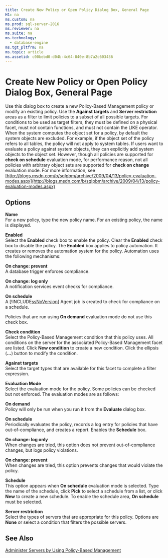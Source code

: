 ```yaml
---
title: Create New Policy or Open Policy Dialog Box, General Page
H1: na
ms.custom: na
ms.prod: sql-server-2016
ms.reviewer: na
ms.suite: na
ms.technology: 
  - database-engine
ms.tgt_pltfrm: na
ms.topic: article
ms.assetid: c00bebd0-d04b-4c64-840e-8b7a2c603436
---
```

# Create New Policy or Open Policy Dialog Box, General Page
  Use this dialog box to create a new Policy-Based Management policy or modify an existing policy. Use the **Against targets** and **Server restriction** areas as a filter to limit policies to a subset of all possible targets. For conditions to be used as target filters, they must be defined on a physical facet, must not contain functions, and must not contain the LIKE operator. When the system computes the object set for a policy, by default the system objects are excluded.  For example, if the object set of the policy refers to all tables, the policy will not apply to system tables. If users want to evaluate a policy against system objects, they can explicitly add system objects to the object set. However, though all policies are supported for **check on schedule** evaluation mode, for performance reason, not all policies with arbitrary object sets are supported for **check on change** evaluation mode. For more information, see [http://blogs.msdn.com/b/sqlpbm/archive/2009/04/13/policy-evaluation-modes.aspx](http://blogs.msdn.com/b/sqlpbm/archive/2009/04/13/policy-evaluation-modes.aspx)  
  
## Options  
 **Name**  
 For a new policy, type the new policy name. For an existing policy, the name is displayed.  
  
 **Enabled**  
 Select the **Enabled** check box to enable the policy. Clear the **Enabled** check box to disable the policy. The **Enabled** box applies to policy automation. It creates or removes the automation system for the policy. Automation uses the following mechanisms:  
  
 **On change: prevent**  
 A database trigger enforces compliance.  
  
 **On change: log only**  
 A notification services event checks for compliance.  
  
 **On schedule**  
 A [!INCLUDE[ssNoVersion](../../Topics/TopicNameContainA/includes/ssNoVersion_md.md)] Agent job is created to check for compliance on a schedule.  
  
 Policies that are run using **On demand** evaluation mode do not use this check box.  
  
 **Check condition**  
 Select the Policy-Based Management condition that this policy uses. All conditions on the server for the associated Policy-Based Management facet are listed. Click **New condition** to create a new condition. Click the ellipsis (**…**) button to modify the condition.  
  
 **Against targets**  
 Select the target types that are available for this facet to complete a filter expression.  
  
 **Evaluation Mode**  
 Select the evaluation mode for the policy. Some policies can be checked but not enforced. The evaluation modes are as follows:  
  
 **On demand**  
 Policy will only be run when you run it from the **Evaluate** dialog box.  
  
 **On schedule**  
 Periodically evaluates the policy, records a log entry for policies that have out-of-compliance, and creates a report. Enables the **Schedule** box.  
  
 **On change: log only**  
 When changes are tried, this option does not prevent out-of-compliance changes, but logs policy violations.  
  
 **On change: prevent**  
 When changes are tried, this option prevents changes that would violate the policy.  
  
 **Schedule**  
 This option appears when **On schedule** evaluation mode is selected. Type the name of the schedule, click **Pick** to select a schedule from a list, or click **New** to create a new schedule. To enable the schedule area, **On schedule** must be selected.  
  
 **Server restriction**  
 Select the types of servers that are appropriate for this policy. Options are **None** or select a condition that filters the possible servers.  
  
## See Also  
 [Administer Servers by Using Policy-Based Management](../../Topics/TopicNameNotContainA/Administer-Servers-by-Using-Policy-Based-Management.md)  
  
  
